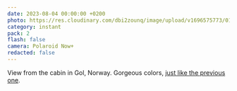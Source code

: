 ```yaml
---
date: 2023-08-04 00:00:00 +0200
photo: https://res.cloudinary.com/dbi2zounq/image/upload/v1696575773/014_afrdc5.jpg
category: instant
pack: 2
flash: false
camera: Polaroid Now+
redacted: false
---
```

View from the cabin in Gol, Norway. Gorgeous colors, [just like the previous one](/2023-08-04-00-00-00). 